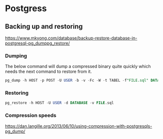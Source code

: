 # Postgress

## Backing up and restoring
https://www.mkyong.com/database/backup-restore-database-in-postgresql-pg_dumppg_restore/
### Dumping
The below command will dump a compressed binary quite quickly which needs the next command to restore from it.
```sql
pg_dump -h HOST -p POST -U USER -b -v -Fc -W -t TABEL -f"FILE.sql" DATABASE
```

### Restoring
```sql
pg_restore -h HOST -U USER -d DATABASE -v FILE.sql
```


### Compression speeds
https://dan.langille.org/2013/06/10/using-compression-with-postgresqls-pg_dump/
